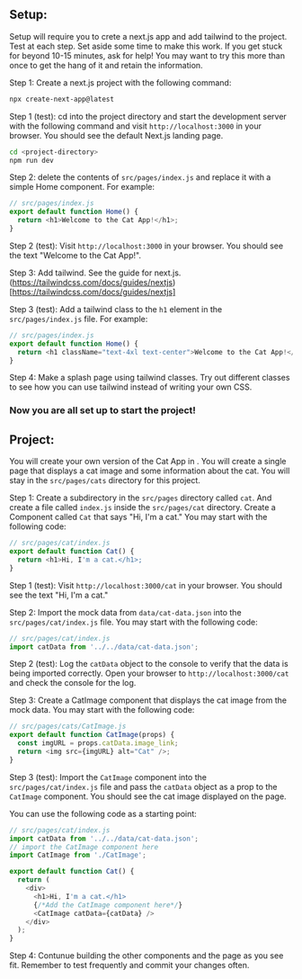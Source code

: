 
## Setup:

Setup will require you to crete a next.js app and add tailwind to the project. Test at each step. Set aside some time to make this work. If you get stuck for beyond 10-15 minutes, ask for help! You may want to try this more than once to get the hang of it and retain the information.

Step 1: Create a next.js project with the following command:
```bash
npx create-next-app@latest
```

Step 1 (test): cd into the project directory and start the development server with the following command and visit `http://localhost:3000` in your browser. You should see the default Next.js landing page.
```bash
cd <project-directory>
npm run dev
```

Step 2: delete the contents of `src/pages/index.js` and replace it with a simple Home component. For example:
```javascript
// src/pages/index.js
export default function Home() {
  return <h1>Welcome to the Cat App!</h1>;
}
```

Step 2 (test): Visit `http://localhost:3000` in your browser. You should see the text "Welcome to the Cat App!".

Step 3: Add tailwind. See the guide for next.js. (https://tailwindcss.com/docs/guides/nextjs)[https://tailwindcss.com/docs/guides/nextjs]

Step 3 (test): Add a tailwind class to the `h1` element in the `src/pages/index.js` file. For example:
```javascript
// src/pages/index.js
export default function Home() {
  return <h1 className="text-4xl text-center">Welcome to the Cat App!</h1>;
}
```

Step 4: Make a splash page using tailwind classes. Try out different classes to see how you can use tailwind instead of writing your own CSS.

### Now you are all set up to start the project!

## Project:

You will create your own version of the Cat App in . You will create a single page that displays a cat image and some information about the cat. You will stay in the `src/pages/cats` directory for this project. 

Step 1: Create a subdirectory in the `src/pages` directory called `cat`. And create a file called `index.js` inside the `src/pages/cat` directory. Create a Component called `Cat` that says "Hi, I'm a cat." You may start with the following code:

```javascript
// src/pages/cat/index.js
export default function Cat() {
  return <h1>Hi, I'm a cat.</h1>;
}
```

Step 1 (test): Visit `http://localhost:3000/cat` in your browser. You should see the text "Hi, I'm a cat."

Step 2: Import the mock data from `data/cat-data.json` into the `src/pages/cat/index.js` file. You may start with the following code:

```javascript
// src/pages/cat/index.js
import catData from '../../data/cat-data.json';
```

Step 2 (test): Log the `catData` object to the console to verify that the data is being imported correctly. Open your browser to `http://localhost:3000/cat` and check the console for the log.

Step 3: Create a CatImage component that displays the cat image from the mock data. You may start with the following code:

```javascript
// src/pages/cats/CatImage.js
export default function CatImage(props) {
  const imgURL = props.catData.image_link;
  return <img src={imgURL} alt="Cat" />;
}
```

Step 3 (test): Import the `CatImage` component into the `src/pages/cat/index.js` file and pass the `catData` object as a prop to the `CatImage` component. You should see the cat image displayed on the page.

You can use the following code as a starting point:

```javascript 
// src/pages/cat/index.js
import catData from '../../data/cat-data.json';
// import the CatImage component here
import CatImage from './CatImage';

export default function Cat() {
  return (
    <div>
      <h1>Hi, I'm a cat.</h1>
      {/*Add the CatImage component here*/}
      <CatImage catData={catData} />
    </div>
  );
}
```

Step 4: Contunue building the other components and the page as you see fit. Remember to test frequently and commit your changes often.